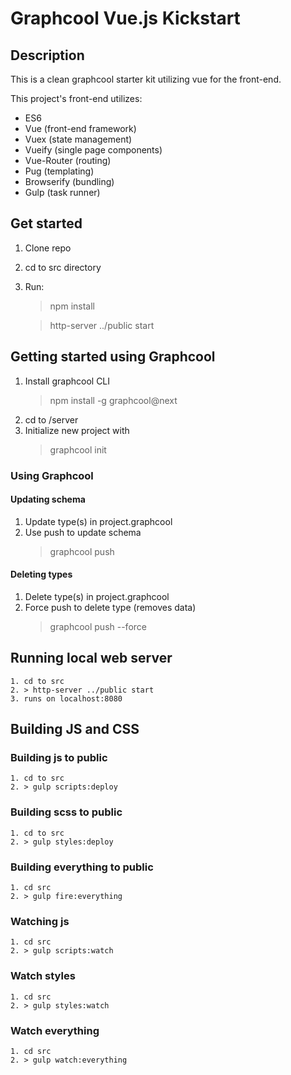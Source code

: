 # Graphcool Vue.js Kickstart

## Description
This is a clean graphcool starter kit utilizing vue for the front-end.

This project's front-end utilizes:
- ES6
- Vue (front-end framework)
- Vuex (state management)
- Vueify (single page components)
- Vue-Router (routing)
- Pug (templating)
- Browserify (bundling)
- Gulp (task runner)

## Get started
1. Clone repo
2. cd to src directory
3. Run:
    > npm install
    
    > http-server ../public start

## Getting started using Graphcool
1. Install graphcool CLI
    > npm install -g graphcool@next
2. cd to /server
3. Initialize new project with
    > graphcool init

### Using Graphcool

#### Updating schema
1. Update type(s) in project.graphcool
2. Use push to update schema
    > graphcool push 

#### Deleting types
1. Delete type(s) in project.graphcool
2. Force push to delete type (removes data)
    > graphcool push --force


## Running local web server
    1. cd to src
    2. > http-server ../public start
    3. runs on localhost:8080

## Building JS and CSS

### Building js to public
    1. cd to src
    2. > gulp scripts:deploy

### Building scss to public
    1. cd to src
    2. > gulp styles:deploy

### Building everything to public
    1. cd src
    2. > gulp fire:everything

### Watching js
    1. cd src
    2. > gulp scripts:watch

### Watch styles
    1. cd src
    2. > gulp styles:watch

### Watch everything
    1. cd src
    2. > gulp watch:everything